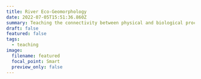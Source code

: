 ```yaml
---
title: River Eco-Geomorphology
date: 2022-07-05T15:51:36.860Z
summary: Teaching the connectivity between physical and biological processes in rivers.
draft: false
featured: false
tags:
  - teaching
image:
  filename: featured
  focal_point: Smart
  preview_only: false
---
```

